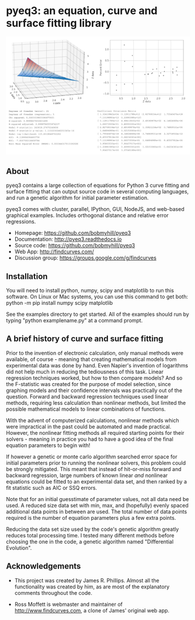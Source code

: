 # pyeq3: an equation, curve and surface fitting library

<p align="center">
<img src="docs/figures/pyeq3_logo_small.png" width="512">
</p>

## About

pyeq3 contains a large collection of equations for Python 3 curve
fitting and surface fitting that can output source code in several
computing languages, and run a genetic algorithm for initial
parameter estimation.

pyeq3 comes with cluster, parallel, IPython, GUI, NodeJS,
and web-based graphical examples. Includes orthogonal distance and
relative error regressions. 

 - Homepage: https://github.com/bobmyhill/pyeq3
 - Documentation: http://pyeq3.readthedocs.io
 - Source code: https://github.com/bobmyhill/pyeq3
 - Web App: http://findcurves.com/
 - Discussion group: https://groups.google.com/g/findcurves


## Installation

You will need to install python, numpy, scipy and matplotlib to
run this software. On Linux or Mac systems,
you can use this command to get both:
    python -m pip install numpy scipy matplotlib

See the examples directory to get started.
All of the examples should run by typing "python examplename.py"
at a command prompt.

## A brief history of curve and surface fitting
Prior to the invention of electronic calculation, only manual methods
were available, of course - meaning that creating mathematical models
from experimental data was done by hand.  Even Napier's invention of
logarithms did not help much in reducing the tediousness of this task.
Linear regression techniques worked, but how to then compare models?
And so the F-statistic was created for the purpose of model selection,
since graphing models and their confidence intervals was practically
out of the question.  Forward and backward regression techniques used
linear methods, requiring less calculation than nonlinear methods, but
limited the possible mathematical models to linear combinations
of functions.

With the advent of computerized calculations, nonlinear methods which
were impractical in the past could be automated and made practical.
However, the nonlinear fitting methods all required starting points
for their solvers - meaning in practice you had to have a good idea of
the final equation parameters to begin with!

If however a genetic or monte carlo algorithm searched error space for
initial parameters prior to running the nonlinear solvers, this problem
could be strongly mitigated.  This meant that instead of hit-or-miss
forward and backward regression, large numbers of known linear *and*
nonlinear equations could be fitted to an experimental data set, and
then ranked by a fit statistic such as AIC or SSQ errors.

Note that for an initial guesstimate of parameter values, not all data
need be used.  A reduced size data set with min, max, and (hopefully)
evenly spaced additional data points in between are used.  The total
number of data points required is the number of equation parameters
plus a few extra points.

Reducing the data set size used by the code's genetic algorithm greatly
reduces total processing time.  I tested many different methods before
choosing the one in the code, a genetic algorithm named
"Differential Evolution".

## Acknowledgements

 - This project was created by James R. Phillips.
   Almost all the functionality was created by him, as are most of
   the explanatory comments throughout the code.

 - Ross Moffett is webmaster and maintainer of
   http://www.findcurves.com, a clone of James' original web app.